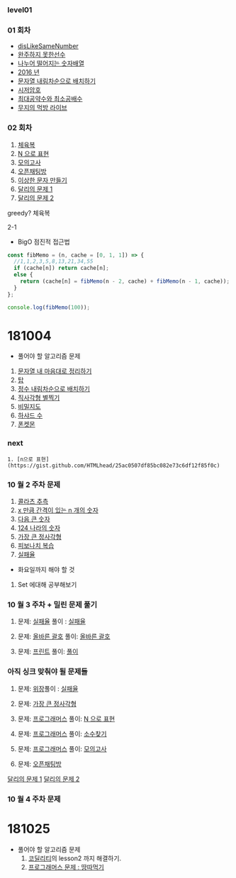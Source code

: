 ### level01

### 01 회차

- [disLikeSameNumber](https://gist.github.com/amorfati0310/a05df31668bc3b26a284ffc8119f1be8)
- [완주하지 못한선수](https://gist.github.com/amorfati0310/0c2cc0e2131f683845fb56c1f4c12c62)
- [나누어 떨어지는 숫자배열](https://gist.github.com/amorfati0310/8e66e0e15316bbd2e1940474defc2b49)
- [2016 년](https://gist.github.com/amorfati0310/4028a345889e1ec2668f783219f2b896)
- [문자열 내림차순으로 배치하기](https://gist.github.com/amorfati0310/829c68dc2b6b12685f35bc2058133f52)
- [시저암호](https://gist.github.com/amorfati0310/e27f175658cec604434d241bef2d4eb2)
- [최대공약수와 최소공배수](https://gist.github.com/amorfati0310/54391c3cffcad3fc1ce7066cb2858854)
- [무지의 먹방 라이브](https://gist.github.com/amorfati0310/badadc9aeabbcdcf4c4bb95b90cd15fd)

### 02 회차

1. [체육복](https://gist.github.com/amorfati0310/0bce89f8a71f0fe9699fe07c11bf8efd)
1. [N 으로 표현](https://programmers.co.kr/learn/courses/30/lessons/42895?language=javascript)
1. [모의고사](https://programmers.co.kr/learn/courses/30/lessons/42840?language=javascript)
1. [오픈채팅방](https://programmers.co.kr/learn/courses/30/lessons/42888?language=javascript)
1. [이상한 문자 만들기](https://programmers.co.kr/learn/courses/30/lessons/12930?language=javascript)
1. [달리의 문제 1](https://repl.it/@bgando/stack-prompt)
1. [달리의 문제 2](https://repl.it/@bgando/queue-prompt)

greedy?
체육복

2-1

- BigO 점진적 접근법

```js
const fibMemo = (n, cache = [0, 1, 1]) => {
  //1,1,2,3,5,8,13,21,34,55
  if (cache[n]) return cache[n];
  else {
    return (cache[n] = fibMemo(n - 2, cache) + fibMemo(n - 1, cache));
  }
};

console.log(fibMemo(100));
```

# 181004

- 풀어야 할 알고리즘 문제

1. [문자열 내 마음대로 정리하기](https://gist.github.com/amorfati0310/8716a9a88c513ff6519d9a6d517ba8c2)
1. [탑](https://gist.github.com/amorfati0310/c5f96e3d81d6e9f2081364b41b7650f8)
1. [정수 내림차순으로 배치하기](https://gist.github.com/amorfati0310/49f20c73fd8b66cbf215ffbb4b09d6fb)
1. [직사각형 별찍기](https://gist.github.com/amorfati0310/ed201cd4c63f42a2ba1e1212b35d5966)
1. [비밀지도](https://gist.github.com/amorfati0310/77f98004a693310b4d5a73dcefa59b14)
1. [하샤드 수](https://gist.github.com/amorfati0310/10f9f3e1964df05552be6cb719826643)
1. [폰켓몬](https://gist.github.com/amorfati0310/94b34f7cdc267751b8bc101b03f180b8)

### next

    1. [n으로 표현](https://gist.github.com/HTMLhead/25ac0507df85bc082e73c6df12f85f0c)

### 10 월 2 주차 문제

1. [콜라츠 추측](https://gist.github.com/amorfati0310/58193aa3cf57675c074912a6a3946692)
1. [x 만큼 간격이 있는 n 개의 숫자](https://gist.github.com/amorfati0310/19a48ea971c3785379ddf5319c256963)
1. [다음 큰 숫자](https://gist.github.com/amorfati0310/c12d34789e6eca6bd707559a6c9074f0)
1. [124 나라의 숫자](https://gist.github.com/amorfati0310/156e7cb3cceacd5121869a699c8bd947)
1. [가장 큰 정사각형](https://programmers.co.kr/learn/courses/30/lessons/12905?language=javascript)
1. [피보나치 복습](https://gist.github.com/amorfati0310/4bb8749481b2eb597ea80901c49e2dcd)
1. [실패율](https://gist.github.com/amorfati0310/7f1bcb52e42ca3a021ed76d00bc4f707)

- 화요일까지 해야 할 것

1. Set 에대해 공부해보기

### 10 월 3 주차 + 밀린 문제 풀기

1. 문제: [실패율](https://programmers.co.kr/learn/courses/30/lessons/42889?language=javascript) 풀이 : [실패율](https://gist.github.com/amorfati0310/ce56dcb28f54fe0fee4d5d1a08daa83d)

1. 문제: [올바른 괄호](https://programmers.co.kr/learn/courses/30/lessons/12909?language=javascript) 풀이: [올바른 괄호](https://gist.github.com/amorfati0310/e5c4909e6cca454accea80d9af809221)

1. 문제: [프린트](https://programmers.co.kr/learn/courses/30/lessons/42587?language=javascript)
   풀이: [풀이](https://gist.github.com/amorfati0310/ce56dcb28f54fe0fee4d5d1a08daa83d)

### 아직 싱크 맞춰야 될 문제들

1. 문제: [위장](https://programmers.co.kr/learn/courses/30/lessons/42578?language=javascript)풀이 : [실패율](https://gist.github.com/amorfati0310/37063d4578467ae659691e29dc77e1d0)

1. 문제: [가장 큰 정사각형](https://programmers.co.kr/learn/courses/30/lessons/12905?language=javascript)

3) 문제: [프로그래머스](https://programmers.co.kr/learn/courses/30/lessons/42895?language=javascript)
   풀이: [N 으로 표현]()

4) 문제: [프로그래머스](https://programmers.co.kr/learn/courses/30/lessons/12921?language=javascript)
   풀이: [소수찾기]()

5) 문제: [프로그래머스](https://programmers.co.kr/learn/courses/30/lessons/42840?language=javascript)
   풀이: [모의고사]()

6) 문제: [오픈채팅방](https://programmers.co.kr/learn/courses/30/lessons/42888?language=javascript)

[달리의 문제 1](https://repl.it/@bgando/stack-prompt)
[달리의 문제 2](https://repl.it/@bgando/queue-prompt)

### 10 월 4 주차 문제

# 181025

- 풀어야 할 알고리즘 문제
  1. [코딜리티](https://app.codility.com/programmers/custom_challenge/krypton2018/)의 lesson2 까지 해결하기.
  1. [프로그래머스 문제 : 땅따먹기](https://programmers.co.kr/learn/courses/30/lessons/12913)
